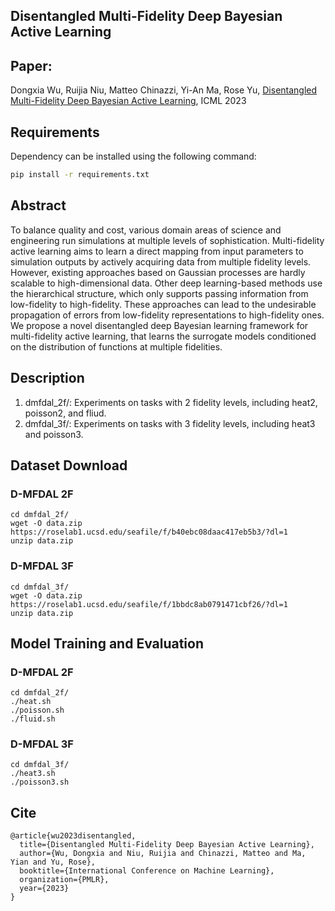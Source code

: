 ## Disentangled Multi-Fidelity Deep Bayesian Active Learning
## Paper: 
Dongxia Wu, Ruijia Niu, Matteo Chinazzi, Yi-An Ma, Rose Yu, [Disentangled Multi-Fidelity Deep Bayesian Active Learning](https://arxiv.org/pdf/2305.04392.pdf), ICML 2023

## Requirements

Dependency can be installed using the following command:
```bash
pip install -r requirements.txt
```


## Abstract
To balance quality and cost, various domain areas of science and engineering run simulations at multiple levels of sophistication. Multi-fidelity active learning aims to learn a direct mapping from input parameters to simulation outputs by actively acquiring data from multiple fidelity levels. However, existing approaches based on Gaussian processes are hardly scalable to high-dimensional data. Other deep learning-based methods use the hierarchical structure, which only supports passing information from low-fidelity to high-fidelity. These approaches can lead to the undesirable propagation of errors from low-fidelity representations to high-fidelity ones. We propose a novel disentangled deep Bayesian learning framework for multi-fidelity active learning, that learns the surrogate models conditioned on the distribution of functions at multiple fidelities. 


## Description
1. dmfdal_2f/: Experiments on tasks with 2 fidelity levels, including heat2, poisson2, and fliud.
2. dmfdal_3f/: Experiments on tasks with 3 fidelity levels, including heat3 and poisson3.

## Dataset Download

### D-MFDAL 2F
```
cd dmfdal_2f/
wget -O data.zip https://roselab1.ucsd.edu/seafile/f/b40ebc08daac417eb5b3/?dl=1
unzip data.zip
```

### D-MFDAL 3F
```
cd dmfdal_3f/
wget -O data.zip https://roselab1.ucsd.edu/seafile/f/1bbdc8ab0791471cbf26/?dl=1
unzip data.zip
```

## Model Training and Evaluation

### D-MFDAL 2F
```
cd dmfdal_2f/
./heat.sh
./poisson.sh
./fluid.sh
```

### D-MFDAL 3F
```
cd dmfdal_3f/
./heat3.sh
./poisson3.sh
```


## Cite
```
@article{wu2023disentangled,
  title={Disentangled Multi-Fidelity Deep Bayesian Active Learning},
  author={Wu, Dongxia and Niu, Ruijia and Chinazzi, Matteo and Ma, Yian and Yu, Rose},
  booktitle={International Conference on Machine Learning},
  organization={PMLR},
  year={2023}
}
```
